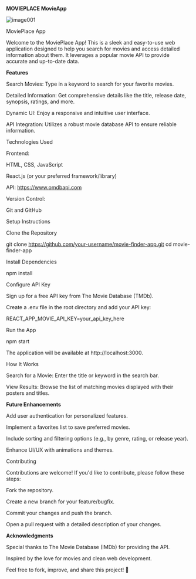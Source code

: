 **MOVIEPLACE MovieApp**


![image001](https://github.com/user-attachments/assets/83f6b73c-2a50-49f1-91a6-bb36c9cf9f20)



MoviePlace App

Welcome to the MoviePlace App! This is a sleek and easy-to-use web application designed to help 
you search for movies and access detailed information about them. It leverages a popular movie API 
to provide accurate and up-to-date data.

**Features**


Search Movies: Type in a keyword to search for your favorite movies.

Detailed Information: Get comprehensive details like the title, release date, synopsis, ratings, and more.

Dynamic UI: Enjoy a responsive and intuitive user interface.

API Integration: Utilizes a robust movie database API to ensure reliable information.

Technologies Used

Frontend:

HTML, CSS, JavaScript

React.js (or your preferred framework/library)


API: https://www.omdbapi.com


Version Control:

Git and GitHub

Setup Instructions

Clone the Repository

git clone https://github.com/your-username/movie-finder-app.git
cd movie-finder-app

Install Dependencies

npm install

Configure API Key

Sign up for a free API key from The Movie Database (TMDb).

Create a .env file in the root directory and add your API key:

REACT_APP_MOVIE_API_KEY=your_api_key_here

Run the App

npm start

The application will be available at http://localhost:3000.

How It Works

Search for a Movie: Enter the title or keyword in the search bar.

View Results: Browse the list of matching movies displayed with their posters and titles.


**Future Enhancements**

Add user authentication for personalized features.

Implement a favorites list to save preferred movies.

Include sorting and filtering options (e.g., by genre, rating, or release year).

Enhance UI/UX with animations and themes.

Contributing

Contributions are welcome! If you'd like to contribute, please follow these steps:

Fork the repository.

Create a new branch for your feature/bugfix.

Commit your changes and push the branch.

Open a pull request with a detailed description of your changes.


**Acknowledgments**

Special thanks to The Movie Database (IMDb) for providing the API.

Inspired by the love for movies and clean web development.

Feel free to fork, improve, and share this project! 🚀

